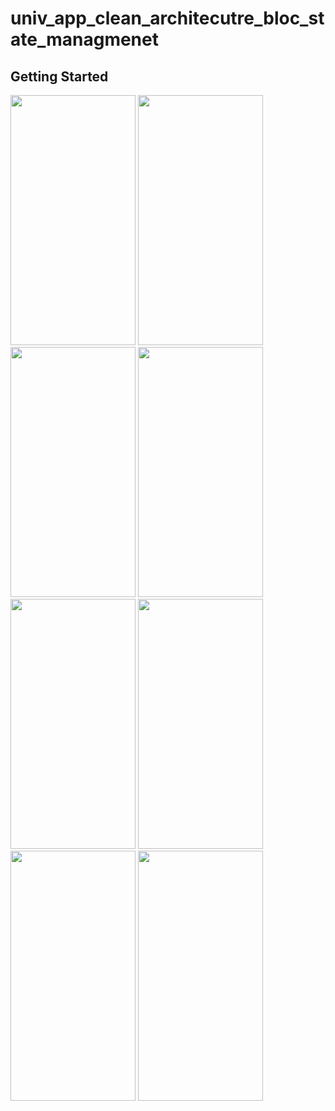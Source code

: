 # univ_app_clean_architecutre_bloc_state_managmenet



## Getting Started

<img src="/screenshots/1.jpeg" width="200" height = "400">
<img src="/screenshots/2.jpeg" width="200" height = "400">
<img src="/screenshots/3.jpeg" width="200" height = "400">
<img src="screenshots/4.jpeg" width="200" height = "400">
<img src="screenshots/5.jpeg" width="200" height = "400">
<img src="screenshots/6.jpeg" width="200" height = "400">
<img src="screenshots/7.jpeg" width="200" height = "400">
<img src="screenshots/8.jpeg" width="200" height = "400">


